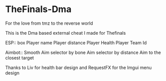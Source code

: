 # TheFinals-Dma
For the love from tmz to the reverse world


This is the Dma based external cheat I made for Thefinals

ESP::
box 
Player name
Player distance
Player Health
Player Team Id

Aimbot::
Smooth
Aim selector by bone 
Aim selector by distance
Aim to the closest target

Thanks to Liv for health bar design and RequestFX for the Imgui menu design
